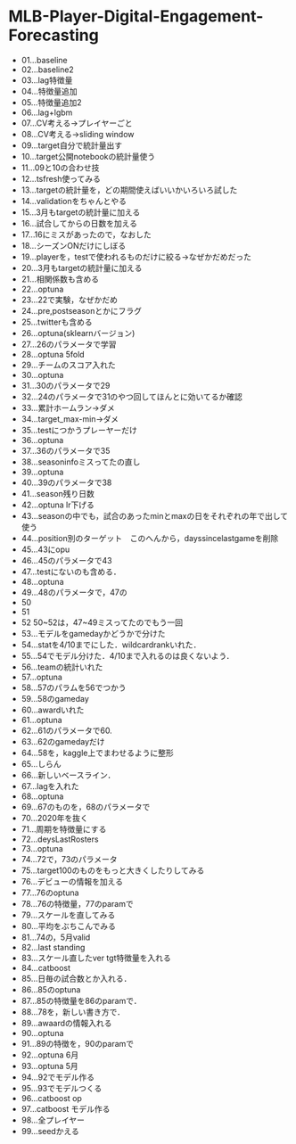 # MLB-Player-Digital-Engagement-Forecasting

- 01…baseline
- 02…baseline2
- 03…lag特徴量
- 04…特徴量追加
- 05…特徴量追加2
- 06…lag+lgbm
- 07…CV考える→プレイヤーごと
- 08…CV考える→sliding window
- 09…target自分で統計量出す
- 10…target公開notebookの統計量使う
- 11…09と10の合わせ技
- 12…tsfresh使ってみる
- 13…targetの統計量を，どの期間使えばいいかいろいろ試した
- 14…validationをちゃんとやる
- 15…3月もtargetの統計量に加える
- 16…試合してからの日数を加える
- 17…16にミスがあったので，なおした
- 18…シーズンONだけにしぼる
- 19…playerを，testで使われるものだけに絞る→なぜかだめだった
- 20…3月もtargetの統計量に加える
- 21…相関係数も含める
- 22…optuna
- 23…22で実験，なぜかだめ
- 24…pre,postseasonとかにフラグ
- 25…twitterも含める
- 26…optuna(sklearnバージョン)
- 27…26のパラメータで学習
- 28…optuna 5fold
- 29…チームのスコア入れた
- 30…optuna
- 31…30のパラメータで29
- 32…24のパラメータで31のやつ回してほんとに効いてるか確認
- 33…累計ホームラン→ダメ
- 34…target_max-min→ダメ
- 35…testにつかうプレーヤーだけ
- 36…optuna
- 37…36のパラメータで35
- 38…seasoninfoミスってたの直し
- 39…optuna
- 40…39のパラメータで38
- 41…season残り日数
- 42…optuna lr下げる
- 43…seasonの中でも，試合のあったminとmaxの日をそれぞれの年で出して使う
- 44…position別のターゲット　このへんから，dayssincelastgameを削除
- 45…43にopu
- 46…45のパラメータで43
- 47…testにないのも含める．
- 48…optuna
- 49…48のパラメータで，47の
- 50
- 51
- 52 50~52は，47~49ミスってたのでもう一回
- 53…モデルをgamedayかどうかで分けた
- 54…statを4/10までにした．wildcardrankいれた．
- 55…54でモデル分けた．4/10まで入れるのは良くないよう．
- 56…teamの統計いれた
- 57…optuna
- 58…57のパラムを56でつかう
- 59…58のgameday
- 60…awardいれた
- 61…optuna
- 62…61のパラメータで60.
- 63…62のgamedayだけ
- 64…58を，kaggle上でまわせるように整形
- 65…しらん
- 66…新しいベースライン．
- 67…lagを入れた
- 68…optuna
- 69…67のものを，68のパラメータで
- 70…2020年を抜く
- 71…周期を特徴量にする
- 72…deysLastRosters
- 73…optuna
- 74…72で，73のパラメータ
- 75…target100のものをもっと大きくしたりしてみる
- 76…デビューの情報を加える
- 77…76のoptuna
- 78…76の特徴量，77のparamで
- 79…スケールを直してみる
- 80…平均をぶちこんでみる
- 81…74の，5月valid
- 82…last standing
- 83…スケール直したver tgt特徴量を入れる
- 84…catboost
- 85…日毎の試合数とか入れる．
- 86…85のoptuna
- 87…85の特徴量を86のparamで．
- 88…78を，新しい書き方で．
- 89…awaardの情報入れる
- 90…optuna
- 91…89の特徴を，90のparamで
- 92…optuna 6月
- 93…optuna 5月
- 94…92でモデル作る
- 95…93でモデルつくる
- 96…catboost op
- 97…catboost モデル作る
- 98…全プレイヤー
- 99…seedかえる
